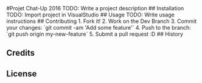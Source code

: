 
<snippet>
  <content>
#Projet Chat-Up 2016
TODO: Write a project description
## Installation
TODO: Import project in VisualStudio
## Usage
TODO: Write usage instructions
## Contributing
1. Fork it!
2. Work on the Dev Branch
3. Commit your changes: `git commit -am 'Add some feature'`
4. Push to the branch: `git push origin my-new-feature`
5. Submit a pull request :D
## History

## Credits

## License
</content>
</snippet>
